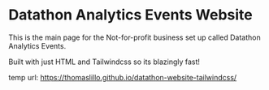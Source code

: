 # Datathon Analytics Events Website

This is the main page for the Not-for-profit business set up called Datathon Analytics Events.

Built with just HTML and Tailwindcss so its blazingly fast!

temp url:
https://thomaslillo.github.io/datathon-website-tailwindcss/

